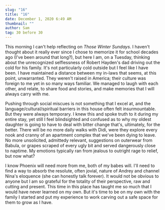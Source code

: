 ```yaml
---
slug: "16"
title: "16"
date: December 1, 2020 6:49 AM
thumbnail: ""
author: Sam
tag: 30 before 30
---
```

This morning I can't help reflecting on *Those Winter Sundays*. I haven't thought about it really ever since I chose to memorize it for school decades ago (I've been around that long?), but here I am, on a Tuesday, thinking about the unrecognized selflessness of Robert Hayden's dad driving out the cold for his family. It's not particularly cold outside but I feel like I have been. I have maintained a distance between my in-laws that seems, at this point, unwarranted. They weren't raised in America; their culture was foreign to me yet in so many ways familiar. We managed to laugh with each other, and relate, to share food and stories, and make memories that I will always carry with me.

Pushing through social miscues is not something that I excel at, and the language/cultural/spiritual barriers in this house often felt insurmountable. But they were always temporary. I knew this and spoke truth to it during my entire stay, yet still I feel blindsighted and confused as to why my oldest daughter is going to have to deal with bitter change that's, ultimately, for the better. There will be no more daily walks with Didi, were they explore every nook and cranny of an apartment complex that we've been dying to leave. No more unsolicited, admittedy relevant, suggestions on outerwear from Babula, or grapes scraped of every ugly bit and served dangerously close to naptime. My emotions typically ran from jealous to outright rage to relief, but now what? 

I know Phoenix will need more from me, both of my babes will. I'll need to find a way to absorb the resolute, often jovial, nature of Andrey and channel Nina's eloquence (she can honestly talk forever). It would not be obvious to anyone but I am so grateful for the totality of their perspective, raw and cutting and present. This time in this place has taught me so much that I would have never learned on my own. But it's time to be on my own with the family I started and put my experience to work carving out a safe space for them to grow as I have.